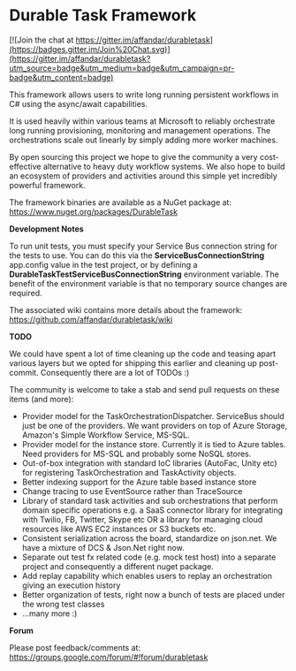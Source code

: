 Durable Task Framework
======================

[![Join the chat at https://gitter.im/affandar/durabletask](https://badges.gitter.im/Join%20Chat.svg)](https://gitter.im/affandar/durabletask?utm_source=badge&utm_medium=badge&utm_campaign=pr-badge&utm_content=badge)

This framework allows users to write long running persistent workflows in C# using the async/await capabilities.

It is used heavily within various teams at Microsoft to reliably orchestrate long running provisioning, monitoring and management operations. The orchestrations scale out linearly by simply adding more worker machines. 

By open sourcing this project we hope to give the community a very cost-effective alternative to heavy duty workflow systems. We also hope to build an ecosystem of providers and activities around this simple yet incredibly powerful framework.

The framework binaries are available as a NuGet package at:
https://www.nuget.org/packages/DurableTask

<b>Development Notes</b>

To run unit tests, you must specify your Service Bus connection string for the tests to use. You can do this via the **ServiceBusConnectionString** app.config value in the test project, or by defining a **DurableTaskTestServiceBusConnectionString** environment variable. The benefit of the environment variable is that no temporary source changes are required. 

The associated wiki contains more details about the framework:
https://github.com/affandar/durabletask/wiki

<b>TODO</b>

We could have spent a lot of time cleaning up the code and teasing apart various layers but we opted for shipping this earlier and cleaning up post-commit. Consequently there are a lot of TODOs :)

The community is welcome to take a stab and send pull requests on these items (and more):

* Provider model for the TaskOrchestrationDispatcher. ServiceBus should just be one of the providers. We want providers on top of Azure Storage, Amazon's Simple Workflow Service, MS-SQL.
* Provider model for the instance store. Currently it is tied to Azure tables. Need providers for MS-SQL and probably some NoSQL stores.
* Out-of-box integration with standard IoC libraries (AutoFac, Unity etc) for registering TaskOrchestration and TaskActivity objects.
* Better indexing support for the Azure table based instance store
* Change tracing to use EventSource rather than TraceSource
* Library of standard task activities and sub orchestrations that perform domain specific operations e.g. a SaaS connector library for integrating with Twilio, FB, Twitter, Skype etc OR a library for managing cloud resources like AWS EC2 instances or S3 buckets etc.
* Consistent serialization across the board, standardize on json.net. We have a mixture of DCS & Json.Net right now.
* Separate out test fx related code (e.g. mock test host) into a separate project and consequently a different nuget package.
* Add replay capability which enables users to replay an orchestration giving an execution history
* Better organization of tests, right now a bunch of tests are placed under the wrong test classes
* ...many more :)
  
<b>Forum</b>

Please post feedback/comments at:
https://groups.google.com/forum/#!forum/durabletask

